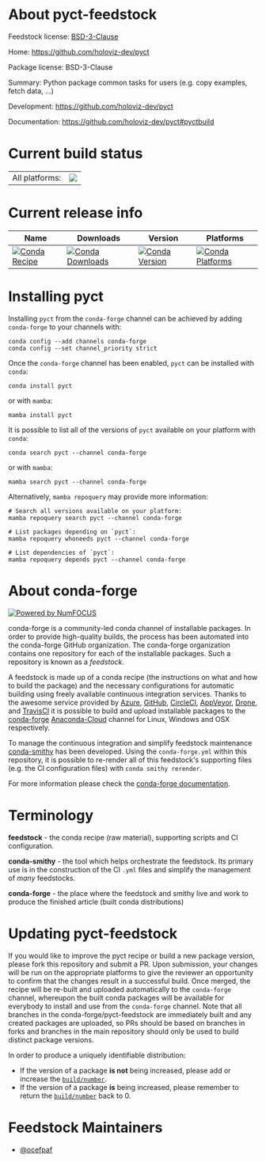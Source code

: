 About pyct-feedstock
====================

Feedstock license: [BSD-3-Clause](https://github.com/conda-forge/pyct-feedstock/blob/main/LICENSE.txt)

Home: https://github.com/holoviz-dev/pyct

Package license: BSD-3-Clause

Summary: Python package common tasks for users (e.g. copy examples, fetch data, ...)

Development: https://github.com/holoviz-dev/pyct

Documentation: https://github.com/holoviz-dev/pyct#pyctbuild

Current build status
====================


<table><tr><td>All platforms:</td>
    <td>
      <a href="https://dev.azure.com/conda-forge/feedstock-builds/_build/latest?definitionId=3228&branchName=main">
        <img src="https://dev.azure.com/conda-forge/feedstock-builds/_apis/build/status/pyct-feedstock?branchName=main">
      </a>
    </td>
  </tr>
</table>

Current release info
====================

| Name | Downloads | Version | Platforms |
| --- | --- | --- | --- |
| [![Conda Recipe](https://img.shields.io/badge/recipe-pyct-green.svg)](https://anaconda.org/conda-forge/pyct) | [![Conda Downloads](https://img.shields.io/conda/dn/conda-forge/pyct.svg)](https://anaconda.org/conda-forge/pyct) | [![Conda Version](https://img.shields.io/conda/vn/conda-forge/pyct.svg)](https://anaconda.org/conda-forge/pyct) | [![Conda Platforms](https://img.shields.io/conda/pn/conda-forge/pyct.svg)](https://anaconda.org/conda-forge/pyct) |

Installing pyct
===============

Installing `pyct` from the `conda-forge` channel can be achieved by adding `conda-forge` to your channels with:

```
conda config --add channels conda-forge
conda config --set channel_priority strict
```

Once the `conda-forge` channel has been enabled, `pyct` can be installed with `conda`:

```
conda install pyct
```

or with `mamba`:

```
mamba install pyct
```

It is possible to list all of the versions of `pyct` available on your platform with `conda`:

```
conda search pyct --channel conda-forge
```

or with `mamba`:

```
mamba search pyct --channel conda-forge
```

Alternatively, `mamba repoquery` may provide more information:

```
# Search all versions available on your platform:
mamba repoquery search pyct --channel conda-forge

# List packages depending on `pyct`:
mamba repoquery whoneeds pyct --channel conda-forge

# List dependencies of `pyct`:
mamba repoquery depends pyct --channel conda-forge
```


About conda-forge
=================

[![Powered by
NumFOCUS](https://img.shields.io/badge/powered%20by-NumFOCUS-orange.svg?style=flat&colorA=E1523D&colorB=007D8A)](https://numfocus.org)

conda-forge is a community-led conda channel of installable packages.
In order to provide high-quality builds, the process has been automated into the
conda-forge GitHub organization. The conda-forge organization contains one repository
for each of the installable packages. Such a repository is known as a *feedstock*.

A feedstock is made up of a conda recipe (the instructions on what and how to build
the package) and the necessary configurations for automatic building using freely
available continuous integration services. Thanks to the awesome service provided by
[Azure](https://azure.microsoft.com/en-us/services/devops/), [GitHub](https://github.com/),
[CircleCI](https://circleci.com/), [AppVeyor](https://www.appveyor.com/),
[Drone](https://cloud.drone.io/welcome), and [TravisCI](https://travis-ci.com/)
it is possible to build and upload installable packages to the
[conda-forge](https://anaconda.org/conda-forge) [Anaconda-Cloud](https://anaconda.org/)
channel for Linux, Windows and OSX respectively.

To manage the continuous integration and simplify feedstock maintenance
[conda-smithy](https://github.com/conda-forge/conda-smithy) has been developed.
Using the ``conda-forge.yml`` within this repository, it is possible to re-render all of
this feedstock's supporting files (e.g. the CI configuration files) with ``conda smithy rerender``.

For more information please check the [conda-forge documentation](https://conda-forge.org/docs/).

Terminology
===========

**feedstock** - the conda recipe (raw material), supporting scripts and CI configuration.

**conda-smithy** - the tool which helps orchestrate the feedstock.
                   Its primary use is in the construction of the CI ``.yml`` files
                   and simplify the management of *many* feedstocks.

**conda-forge** - the place where the feedstock and smithy live and work to
                  produce the finished article (built conda distributions)


Updating pyct-feedstock
=======================

If you would like to improve the pyct recipe or build a new
package version, please fork this repository and submit a PR. Upon submission,
your changes will be run on the appropriate platforms to give the reviewer an
opportunity to confirm that the changes result in a successful build. Once
merged, the recipe will be re-built and uploaded automatically to the
`conda-forge` channel, whereupon the built conda packages will be available for
everybody to install and use from the `conda-forge` channel.
Note that all branches in the conda-forge/pyct-feedstock are
immediately built and any created packages are uploaded, so PRs should be based
on branches in forks and branches in the main repository should only be used to
build distinct package versions.

In order to produce a uniquely identifiable distribution:
 * If the version of a package **is not** being increased, please add or increase
   the [``build/number``](https://docs.conda.io/projects/conda-build/en/latest/resources/define-metadata.html#build-number-and-string).
 * If the version of a package **is** being increased, please remember to return
   the [``build/number``](https://docs.conda.io/projects/conda-build/en/latest/resources/define-metadata.html#build-number-and-string)
   back to 0.

Feedstock Maintainers
=====================

* [@ocefpaf](https://github.com/ocefpaf/)

